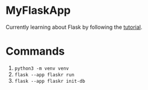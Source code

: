 # MyFlaskApp
Currently learning about Flask by following the [tutorial](https://flask.palletsprojects.com/en/2.2.x/tutorial/). 

# Commands
1. ```python3 -m venv venv```
2. ```flask --app flaskr run```
3. ```flask --app flaskr init-db```
